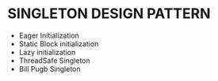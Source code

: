 # SINGLETON DESIGN PATTERN

- Eager Initialization
- Static Block initialization
- Lazy initialization
- ThreadSafe Singleton
- Bill Pugb Singleton